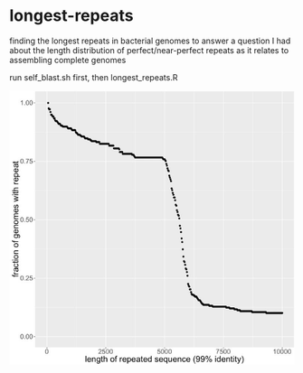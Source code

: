 # longest-repeats

finding the longest repeats in bacterial genomes
to answer a question I had about the length distribution of perfect/near-perfect repeats
as it relates to assembling complete genomes

run self_blast.sh first, then longest_repeats.R

<img src="image.png">
